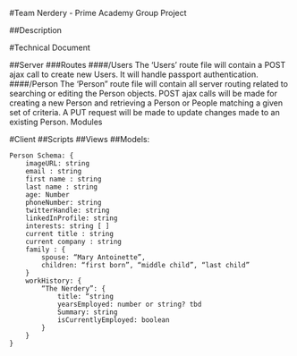 #Team Nerdery - Prime Academy Group Project

##Description

#Technical Document

##Server
###Routes
####/Users
The ‘Users’ route file will contain a POST ajax call to create new Users. It will handle passport authentication.
####/Person
The ‘Person” route file will contain all server routing related to searching or editing the Person objects. POST ajax calls will be made for creating a new Person and retrieving a Person or People matching a given set of criteria. A PUT request will be made to update changes made to an existing Person.
Modules


#Client
##Scripts
##Views
##Models:

```
Person Schema: {
	imageURL: string
	email : string
	first name : string
	last name : string
	age: Number
	phoneNumber: string
	twitterHandle: string
	linkedInProfile: string
	interests: string [ ]
	current title : string
	current company : string
	family : {
        spouse: “Mary Antoinette”,
        children: “first born”, “middle child”, “last child”
    }
	workHistory: {
		“The Nerdery”: {
			title: “string
            yearsEmployed: number or string? tbd
            Summary: string
            isCurrentlyEmployed: boolean
        }
    }
}
```